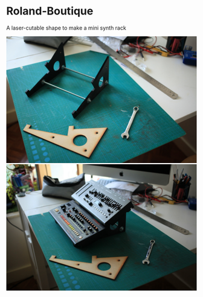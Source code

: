 # Roland-Boutique
A laser-cutable shape to make a mini synth rack

![Roland boutique stand](Roland-Boutique-Stand-IMG_6709.JPG)
![Roland boutique stand](Roland-Boutique-Stand-IMG_6711.JPG)
